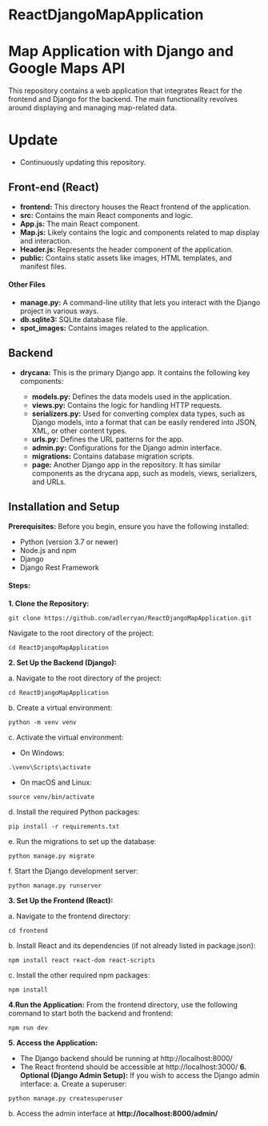 # ReactDjangoMapApplication
# Map Application with Django and Google Maps API
This repository contains a web application that integrates React for the frontend and Django for the backend. The main functionality revolves around displaying and managing map-related data.

# Update
- Continuously updating this repository. 

## Front-end (React)
- **frontend:** This directory houses the React frontend of the application.
- **src:** Contains the main React components and logic.
- **App.js:** The main React component.
- **Map.js:** Likely contains the logic and components related to map display and interaction.
- **Header.js:** Represents the header component of the application.
- **public:** Contains static assets like images, HTML templates, and manifest files.
#### Other Files
- **manage.py:** A command-line utility that lets you interact with the Django project in various ways.
- **db.sqlite3:** SQLite database file.
- **spot_images:** Contains images related to the application.

## Backend
- **drycana:** This is the primary Django app. It contains the following key components:

  - **models.py:** Defines the data models used in the application.
  - **views.py:** Contains the logic for handling HTTP requests.
  - **serializers.py:** Used for converting complex data types, such as Django models, into a format that can be easily rendered into JSON, XML, or other content types.
  - **urls.py:** Defines the URL patterns for the app.
  - **admin.py:** Configurations for the Django admin interface.
  - **migrations:** Contains database migration scripts.
  - **page:** Another Django app in the repository. It has similar components as the drycana app, such as models, views, serializers, and URLs.

## Installation and Setup
**Prerequisites:**
Before you begin, ensure you have the following installed:
  - Python (version 3.7 or newer)
  - Node.js and npm
  - Django
  - Django Rest Framework

#### Steps:
**1. Clone the Repository:**
```
git clone https://github.com/adlerryan/ReactDjangoMapApplication.git
```
Navigate to the root directory of the project:
```
cd ReactDjangoMapApplication
```
**2. Set Up the Backend (Django):**

a. Navigate to the root directory of the project:
```
cd ReactDjangoMapApplication
```
b. Create a virtual environment:
```
python -m venv venv
```
c. Activate the virtual environment:

- On Windows:
```
.\venv\Scripts\activate
```
- On macOS and Linux:
```
source venv/bin/activate
```
d. Install the required Python packages:
```
pip install -r requirements.txt
```
e. Run the migrations to set up the database:
```
python manage.py migrate
```
f. Start the Django development server:
```
python manage.py runserver
```
**3. Set Up the Frontend (React):**

a. Navigate to the frontend directory:
```
cd frontend
```
b. Install React and its dependencies (if not already listed in package.json):
```
npm install react react-dom react-scripts
```
c. Install the other required npm packages:
```
npm install
```
**4.Run the Application:**
From the frontend directory, use the following command to start both the backend and frontend:
```
npm run dev
```
**5. Access the Application:**
  - The Django backend should be running at http://localhost:8000/
  - The React frontend should be accessible at http://localhost:3000/
**6. Optional (Django Admin Setup):**
If you wish to access the Django admin interface:
a. Create a superuser:
```
python manage.py createsuperuser
```
b. Access the admin interface at **http://localhost:8000/admin/**
